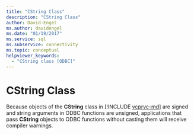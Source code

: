 ```yaml
---
title: "CString Class"
description: "CString Class"
author: David-Engel
ms.author: davidengel
ms.date: "01/19/2017"
ms.service: sql
ms.subservice: connectivity
ms.topic: conceptual
helpviewer_keywords:
  - "CString class [ODBC]"
---
```

# CString Class
Because objects of the **CString** class in [!INCLUDE [vcprvc-md](../../../includes/vcprvc-md.md)] are signed and string arguments in ODBC functions are unsigned, applications that pass **CString** objects to ODBC functions without casting them will receive compiler warnings.
